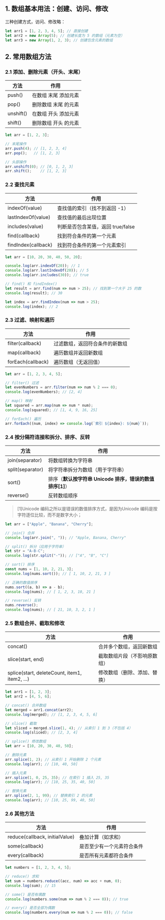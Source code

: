 ## 1. 数组基本用法：创建、访问、修改
三种创建方式，访问、修改略：

```javascript
let arr1 = [1, 2, 3, 4, 5]; // 直接创建
let arr2 = new Array(5); // 创建长度为 5 的数组（元素为空）
let arr3 = new Array(1, 2, 3); // 创建包含元素的数组
```

## 2. 常用数组方法
### 2.1 添加、删除元素（开头、末尾）
| 方法 | 作用 |
| --- | --- |
| push()	| 在数组 末尾 添加元素 |
| pop()	| 删除数组 末尾 的元素 |
| unshift()	| 在数组 开头 添加元素 |
| shift()	| 删除数组 开头 的元素 |

```javascript
let arr = [1, 2, 3];

// 末尾操作
arr.push(4); // [1, 2, 3, 4]
arr.pop();   // [1, 2, 3]

// 头部操作
arr.unshift(0); // [0, 1, 2, 3]
arr.shift();    // [1, 2, 3]
```

### 2.2 查找元素
| 方法 | 作用 |
| --- | --- |
| indexOf(value)	| 查找值的索引（找不到返回 -1） |
| lastIndexOf(value)	| 查找值的最后出现位置 |
| includes(value)	| 判断是否包含某值，返回 true/false |
| find(callback)	| 找到符合条件的第一个元素 |
| findIndex(callback)	| 找到符合条件的第一个元素索引 |

```javascript
let arr = [10, 20, 30, 40, 50, 20];

console.log(arr.indexOf(20)); // 1
console.log(arr.lastIndexOf(20)); // 5
console.log(arr.includes(30)); // true

// find() 和 findIndex()
let result = arr.find(num => num > 25); // 找到第一个大于 25 的数
console.log(result); // 30

let index = arr.findIndex(num => num > 25);
console.log(index); // 2
```

### 2.3 过滤、映射和遍历
| 方法 | 作用 |
| --- | --- |
| filter(callback)	| 过滤数组，返回符合条件的新数组 |
| map(callback)	| 遍历数组并返回新数组 |
| forEach(callback)	| 遍历数组（无返回值） |

```javascript
let arr = [1, 2, 3, 4, 5];

// filter() 过滤
let evenNumbers = arr.filter(num => num % 2 === 0);
console.log(evenNumbers); // [2, 4]

// map() 映射
let squared = arr.map(num => num * num);
console.log(squared); // [1, 4, 9, 16, 25]

// forEach() 遍历
arr.forEach((num, index) => console.log(`索引 ${index}: ${num}`));
```

### 2.4 按分隔符连接和拆分、排序、反转
| 方法 | 作用 |
| --- | --- |
| join(separator)	| 将数组转换为字符串 |
| split(separator)	| 将字符串拆分为数组（用于字符串） |
| sort()	| 排序（**默认按字符串 Unicode 排序，错误的数值排序[1]**） |
| reverse()	| 反转数组顺序 |

> [1]Unicode 编码之所以是错误的数值排序方式，是因为Unicode 编码是按字符逐位比较，而不是数字大小；

```javascript
let arr = ["Apple", "Banana", "Cherry"];

// join() 合并
console.log(arr.join(", ")); // "Apple, Banana, Cherry"

// split() 拆分（应用于字符串）
let str = "A-B-C";
console.log(str.split("-")); // ["A", "B", "C"]

// sort() 排序
const nums = [1, 10, 2, 21, 3];
console.log(nums.sort()); // [ 1, 10, 2, 21, 3 ]

// 正确的数值排序
nums.sort((a, b) => a - b);
console.log(nums); // [ 1, 2, 3, 10, 21 ]

// reverse() 反转
nums.reverse();
console.log(nums); // [ 21, 10, 3, 2, 1 ]
```

### 2.5 数组合并、截取和修改
| 方法 | 作用 |
| --- | --- |
| concat()	| 合并多个数组，返回新数组 |
| slice(start, end)	| 截取数组片段（不影响原数组） |
| splice(start, deleteCount, item1, item2, ...)	| 修改数组（删除、添加、替换） |

```javascript
let arr1 = [1, 2, 3];
let arr2 = [4, 5, 6];

// concat() 合并数组
let merged = arr1.concat(arr2);
console.log(merged); // [1, 2, 3, 4, 5, 6]

// slice() 截取
let sliced = merged.slice(1, 4); // 从索引 1 到 3（不包括 4）
console.log(sliced); // [2, 3, 4]

// splice() 修改数组
let arr = [10, 20, 30, 40, 50];

// 删除元素
arr.splice(1, 2); // 从索引 1 开始删除 2 个元素
console.log(arr); // [10, 40, 50]

// 插入元素
arr.splice(1, 0, 25, 35); // 在索引 1 插入 25, 35
console.log(arr); // [10, 25, 35, 40, 50]

// 替换元素
arr.splice(2, 1, 99); // 替换索引 2 的元素
console.log(arr); // [10, 25, 99, 40, 50]
```

### 2.6 其他方法
| 方法 | 作用 |
| --- | --- |
| reduce(callback, initialValue)	| 叠加计算（如求和） |
| some(callback)	| 是否至少有一个元素符合条件 |
| every(callback)	| 是否所有元素都符合条件 |

```javascript
let numbers = [1, 2, 3, 4, 5];

// reduce() 求和
let sum = numbers.reduce((acc, num) => acc + num, 0);
console.log(sum); // 15

// some() 是否有偶数
console.log(numbers.some(num => num % 2 === 0)); // true

// every() 是否全部为偶数
console.log(numbers.every(num => num % 2 === 0)); // false
```
